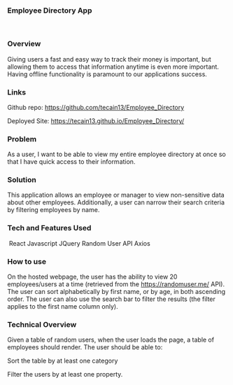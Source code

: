 
### Employee Directory App
​

### Overview
Giving users a fast and easy way to track their money is important, but allowing them to access that information anytime is even more important. Having offline functionality is paramount to our applications success.

### Links
Github repo: https://github.com/tecain13/Employee_Directory

Deployed Site: https://tecain13.github.io/Employee_Directory/


### Problem
As a user, I want to be able to view my entire employee directory at once so that I have quick access to their information. 

### Solution
This application allows an employee or manager to view non-sensitive data about other employees. Additionally, a user can narrow their search criteria by filtering employees by name.

### Tech and Features Used
​
React
Javascript
JQuery
Random User API
Axios

### How to use
​On the hosted webpage, the user has the ability to view 20 employees/users at a time (retrieved from the https://randomuser.me/ API). The user can sort alphabetically by first name, or by age, in both ascending order. The user can also use the search bar to filter the results (the filter applies to the first name column only).

### Technical Overview
Given a table of random users, when the user loads the page, a table of employees should render.
The user should be able to:

Sort the table by at least one category

Filter the users by at least one property.